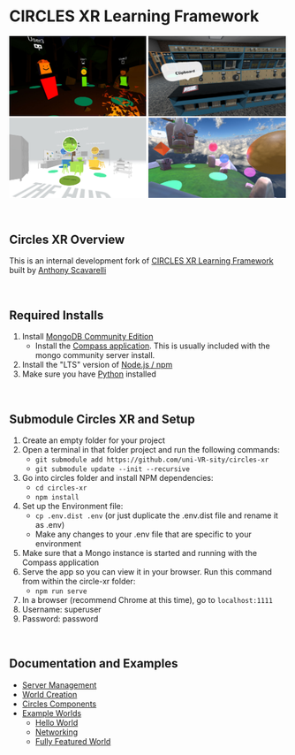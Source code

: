 # CIRCLES XR Learning Framework

<img src="node_server/public/global/images/Circles_MultiPlatform.jpg?raw=true" width="49.3%" alt="Screenshot of 3D avatars around the campfire in CIRCLES" />  <img src="node_server/public/global/images/Circles_WomenInTrades.jpg?raw=true" width="49.3%" alt="Screenshot of CIRCLES' world that highlights the challenges women face in the trades" /><img src="node_server/public/global/images/Circles_KinematicsHub.jpg?raw=true" width="49.3%" alt="Screenshot of CIRCLES' hub world for showcasing basic kinematics" /> <img src="node_server/public/global/images/Circles_ExampleWorld.jpg?raw=true" width="49.3%" alt="Screenshot of CIRCLES' example world for showing Circles' features to developers" />

<br>

## Circles XR Overview

This is an internal development fork of [CIRCLES XR Learning Framework](https://github.com/PlumCantaloupe/circlesxr) built by [Anthony Scavarelli](http://portfolio.anthony-scavarelli.com/)

<br>

## Required Installs

1. Install [MongoDB Community Edition](https://www.mongodb.com/try/download/community)
    - Install the [Compass application](https://www.mongodb.com/try/download/compass). This is usually included with the mongo community server install.
2. Install the "LTS" version of [Node.js / npm](https://nodejs.org/en/download/)
3. Make sure you have [Python](https://www.python.org/downloads/) installed

<br>

## Submodule Circles XR and Setup

1. Create an empty folder for your project
2. Open a terminal in that folder project and run the following commands:
    - `git submodule add https://github.com/uni-VR-sity/circles-xr`
    - `git submodule update --init --recursive`
3. Go into circles folder and install NPM dependencies:
    - `cd circles-xr`
    - `npm install`
4. Set up the Environment file:
    - `cp .env.dist .env` (or just duplicate the .env.dist file and rename it as .env)
    - Make any changes to your .env file that are specific to your environment
5. Make sure that a Mongo instance is started and running with the Compass application
6. Serve the app so you can view it in your browser. Run this command from within the circle-xr folder:
    - `npm run serve`
7. In a browser (recommend Chrome at this time), go to `localhost:1111`
8. Username: superuser
9. Password: password

<br>

## Documentation and Examples
- [Server Management](https://github.com/uni-VR-sity/circles-xr/tree/main/docs#server-management)
- [World Creation](https://github.com/uni-VR-sity/circles-xr/tree/main/docs#world-creation)
- [Circles Components](https://github.com/uni-VR-sity/circles-xr/tree/main/docs/components)
- [Example Worlds](https://github.com/uni-VR-sity/circles-xr/tree/main/src/worlds/examples)
    - [Hello World](https://github.com/uni-VR-sity/circles-xr/tree/main/src/worlds/examples/hello-world)
    - [Networking](https://github.com/uni-VR-sity/circles-xr/tree/main/src/worlds/examples/networking)
    - [Fully Featured World](https://github.com/uni-VR-sity/circles-xr/tree/main/src/worlds/examples/fully-featured)